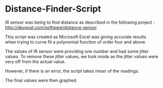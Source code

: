 # Distance-Finder-Script

IR sensor was being to find distance as described in the following project : http://devpost.com/software/distance-sensor

This script was created as Microsoft Excel was giving accurate results when
trying to curve fit a polynomial function of order four and above.

The values of IR sensor were providing one number and had some jitter values.
To remove these jitter values, we took mode as the jitter values were very off
from the actual value.

However, if there is an error, the script takes mean of the readings.

The final values were then graphed.
